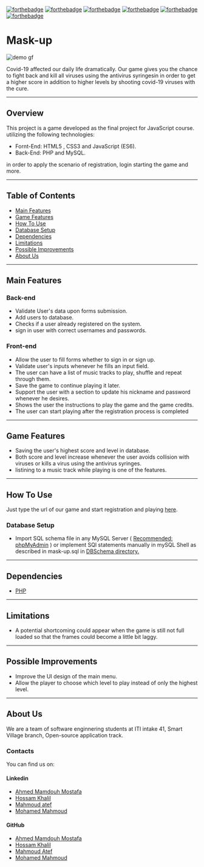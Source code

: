 [![forthebadge](https://forthebadge.com/images/badges/made-with-javascript.svg)](https://forthebadge.com)
[![forthebadge](https://forthebadge.com/images/badges/uses-html.svg)](https://forthebadge.com)
[![forthebadge](https://forthebadge.com/images/badges/powered-by-coffee.svg)](https://forthebadge.com)
[![forthebadge](https://forthebadge.com/images/badges/for-you.svg)](https://forthebadge.com)
[![forthebadge](https://forthebadge.com/images/badges/makes-people-smile.svg)](https://forthebadge.com)
[![forthebadge](https://forthebadge.com/images/badges/works-on-my-machine.svg)](https://forthebadge.com)

# **Mask-up**

![demo gf](https://github.com/hossamkhalil01/mask-up-js/tree/main/demo/demo.gif)

Covid-19 affected our daily life dramatically.
Our game gives you the chance to fight back and kill all viruses using the antivirus syringesin in order to get a higher score in addition to higher levels by shooting covid-19 viruses with the cure.

---
## Overview

This project is a game developed as the final project for JavaScript course.
utilizing the following technologies:

- Fornt-End: HTML5 , CSS3 and JavaScript (ES6).
- Back-End: PHP and MySQL.

in order to apply the scenario of registration, login starting the game and more.

---
## Table of Contents

<!-- TOC -->
- [Main Features](#main-features)
- [Game Features](#game-features)
- [How To Use](#how-to-use)
- [Database Setup](#database-setup)
- [Dependencies](#dependencies)
- [Limitations](#limitations)
- [Possible Improvements](#possible-improvements)
- [About Us](#about-us)
<!-- /TOC -->



---
## Main Features

### Back-end

- Validate User's data upon forms submission.
- Add users to database.
- Checks if a user already registered on the system.
- sign in user with correct usernames and passwords.

### Front-end

- Allow the user to fill forms whether to sign in or sign up.
- Validate user's inputs whenever he fills an input field.
- The user can have a list of music tracks to play, shuffle and repeat through them.
- Save the game to continue playing it later.
- Support the user with a section to update his nickname and password whenever he desires.
- Shows the user the instructions to play the game and the game credits.
- The user can start playing after the registration process is completed

---
## Game Features

- Saving the user's highest score and level in database.
- Both score and level increase whenever the user avoids collision with viruses or kills a virus using the antivirus syringes.
- listining to a music track while playing is one of the features.


---
## How To Use

Just type the url of our game and start registration and playing
[here](https://maskup21.herokuapp.com).



### Database Setup

- Import SQL schema file in any MySQL Server ( <u>Recommended: phpMyAdmin</u> ) or implement SQl statements manually in mySQL Shell as described in mask-up.sql in [DBSchema directory.](https://github.com/hossamkhalil01/mask-up-js/database/mask-up.sql)


---
## Dependencies

* [PHP](https://www.php.net/)


---
## Limitations

- A potential shortcoming could appear when the game is still not full loaded so that the frames could become a little bit laggy.

---
## Possible Improvements

- Improve the UI design of the main menu.
- Allow the player to choose which level to play instead of only the highest level.

---
## About Us

We are a team of software enginnering students at ITI intake 41, Smart Village branch, Open-source application track.

### Contacts

You can find us on:

#### Linkedin

- [Ahmed Mamdouh Mostafa](https://www.linkedin.com/in/ahmed-mamdouh96/)
- [Hossam Khalil](https://www.linkedin.com/in/hossam-khalil01/)
- [Mahmoud atef](https://www.linkedin.com/in/mahmoudbenatef/)
- [Mohamed Mahmoud](https://www.linkedin.com/in/mohamed-kaoud-5888301b9/)

#### GitHub

- [Ahmed Mamdouh Mostafa](https://github.com/AhmedMamdouh996)
- [Hossam Khalil](https://github.com/hossamkhalil01)
- [Mahmoud Atef](https://github.com/mahmoudbenatef)
- [Mohamed Mahmoud](https://github.com/mohamedkaoud14)
